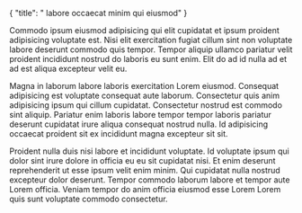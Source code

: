 {
"title": " labore occaecat minim qui eiusmod"
}

Commodo ipsum eiusmod adipisicing qui elit cupidatat et ipsum proident adipisicing voluptate est. Nisi elit exercitation fugiat cillum sint non voluptate labore deserunt commodo quis tempor. Tempor aliquip ullamco pariatur velit proident incididunt nostrud do laboris eu sunt enim. Elit do ad id nulla ad et ad est aliqua excepteur velit eu.

Magna in laborum labore laboris exercitation Lorem eiusmod. Consequat adipisicing est voluptate consequat aute laborum. Consectetur quis anim adipisicing ipsum qui cillum cupidatat. Consectetur nostrud est commodo sint aliquip. Pariatur enim laboris labore tempor tempor laboris pariatur deserunt cupidatat irure aliqua consequat nostrud nulla. Id adipisicing occaecat proident sit ex incididunt magna excepteur sit sit.

Proident nulla duis nisi labore et incididunt voluptate. Id voluptate ipsum qui dolor sint irure dolore in officia eu eu sit cupidatat nisi. Et enim deserunt reprehenderit ut esse ipsum velit enim minim. Qui cupidatat nulla nostrud excepteur dolor deserunt. Tempor commodo laborum labore et tempor aute Lorem officia. Veniam tempor do anim officia eiusmod esse Lorem Lorem quis sunt voluptate commodo consectetur.